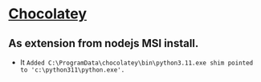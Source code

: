 # [Chocolatey](https://chocolatey.org/)


## As extension from nodejs MSI install. 
- It `Added C:\ProgramData\chocolatey\bin\python3.11.exe shim pointed to 'c:\python311\python.exe'.`
